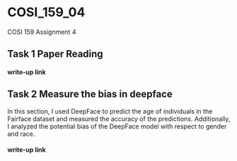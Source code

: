 # COSI_159_04
 COSI 159 Assignment 4

## Task 1 Paper Reading

#### write-up link

## Task 2 Measure the bias in deepface

In this section, I used DeepFace to predict the age of individuals in the Fairface dataset and measured the accuracy of the predictions. Additionally, I analyzed the potential bias of the DeepFace model with respect to gender and race.

#### write-up link

